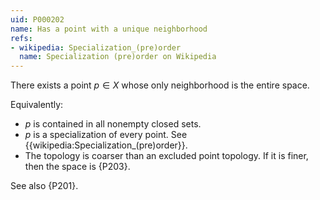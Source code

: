 ```yaml
---
uid: P000202
name: Has a point with a unique neighborhood
refs:
- wikipedia: Specialization_(pre)order
  name: Specialization (pre)order on Wikipedia
---
```


There exists a point $p\in X$ whose only neighborhood is the entire space.

Equivalently:

- $p$ is contained in all nonempty closed sets.
- $p$ is a specialization of every point. See {{wikipedia:Specialization_(pre)order}}.
- The topology is coarser than an excluded point topology. If it is finer, then the space is {P203}.

See also {P201}.
